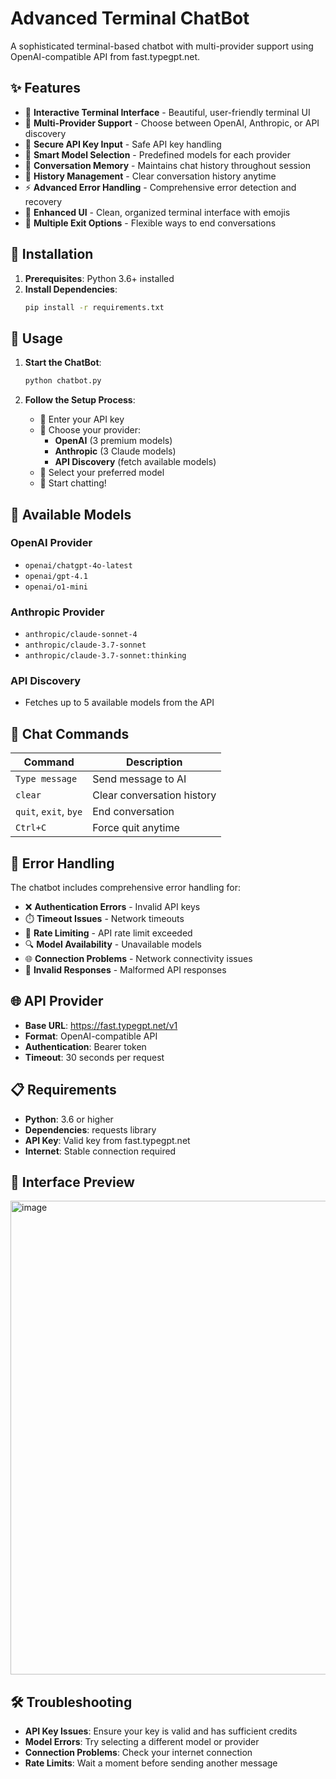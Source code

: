 # Advanced Terminal ChatBot

A sophisticated terminal-based chatbot with multi-provider support using OpenAI-compatible API from fast.typegpt.net.

## ✨ Features

- 🤖 **Interactive Terminal Interface** - Beautiful, user-friendly terminal UI
- 🏢 **Multi-Provider Support** - Choose between OpenAI, Anthropic, or API discovery
- 🔑 **Secure API Key Input** - Safe API key handling
- 🎯 **Smart Model Selection** - Predefined models for each provider
- 💬 **Conversation Memory** - Maintains chat history throughout session
- 🧹 **History Management** - Clear conversation history anytime
- ⚡ **Advanced Error Handling** - Comprehensive error detection and recovery
- 🎨 **Enhanced UI** - Clean, organized terminal interface with emojis
- 🚪 **Multiple Exit Options** - Flexible ways to end conversations

## 🚀 Installation

1. **Prerequisites**: Python 3.6+ installed
2. **Install Dependencies**:
   ```bash
   pip install -r requirements.txt
   ```

## 📖 Usage

1. **Start the ChatBot**:
   ```bash
   python chatbot.py
   ```

2. **Follow the Setup Process**:
   - 🔑 Enter your API key
   - 🏢 Choose your provider:
     - **OpenAI** (3 premium models)
     - **Anthropic** (3 Claude models)
     - **API Discovery** (fetch available models)
   - 🤖 Select your preferred model
   - 💬 Start chatting!

## 🎯 Available Models

### OpenAI Provider
- `openai/chatgpt-4o-latest`
- `openai/gpt-4.1`
- `openai/o1-mini`

### Anthropic Provider
- `anthropic/claude-sonnet-4`
- `anthropic/claude-3.7-sonnet`
- `anthropic/claude-3.7-sonnet:thinking`

### API Discovery
- Fetches up to 5 available models from the API

## 💬 Chat Commands

| Command | Description |
|---------|-------------|
| `Type message` | Send message to AI |
| `clear` | Clear conversation history |
| `quit`, `exit`, `bye` | End conversation |
| `Ctrl+C` | Force quit anytime |

## 🔧 Error Handling

The chatbot includes comprehensive error handling for:
- ❌ **Authentication Errors** - Invalid API keys
- ⏱️ **Timeout Issues** - Network timeouts
- 🚫 **Rate Limiting** - API rate limit exceeded
- 🔍 **Model Availability** - Unavailable models
- 🌐 **Connection Problems** - Network connectivity issues
- 📝 **Invalid Responses** - Malformed API responses

## 🌐 API Provider

- **Base URL**: https://fast.typegpt.net/v1
- **Format**: OpenAI-compatible API
- **Authentication**: Bearer token
- **Timeout**: 30 seconds per request

## 📋 Requirements

- **Python**: 3.6 or higher
- **Dependencies**: requests library
- **API Key**: Valid key from fast.typegpt.net
- **Internet**: Stable connection required

## 🎨 Interface Preview


<img width="685" height="758" alt="image" src="https://github.com/user-attachments/assets/af66c44d-aff7-4b0f-8d1a-f05ab28c8a8a" />


## 🛠️ Troubleshooting

- **API Key Issues**: Ensure your key is valid and has sufficient credits
- **Model Errors**: Try selecting a different model or provider
- **Connection Problems**: Check your internet connection
- **Rate Limits**: Wait a moment before sending another message
